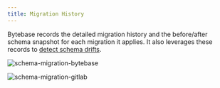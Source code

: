 ```yaml
---
title: Migration History
---
```


Bytebase records the detailed migration history and the before/after schema snapshot for each migration it applies. It also leverages these records to [detect schema drifts](/docs/anomaly-detection/drift-detection).

![schema-migration-bytebase](/content/docs/schema-migration-bytebase.png)

![schema-migration-gitlab](/content/docs/schema-migration-gitlab.png)
